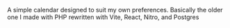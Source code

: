 A simple calendar designed to suit my own preferences. Basically the older one I made with PHP rewritten with Vite, React, Nitro, and Postgres
